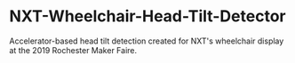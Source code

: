 # NXT-Wheelchair-Head-Tilt-Detector
Accelerator-based head tilt detection created for NXT's wheelchair display at the 2019 Rochester Maker Faire.
